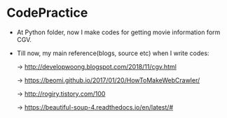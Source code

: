 # CodePractice

- At Python folder, now I make codes for getting movie information form CGV.
- Till now, my main reference(blogs, source etc) when I write codes:

  -> http://developwoong.blogspot.com/2018/11/cgv.html
	
  -> https://beomi.github.io/2017/01/20/HowToMakeWebCrawler/
	
  -> http://rogiry.tistory.com/100
	
  -> https://beautiful-soup-4.readthedocs.io/en/latest/#
